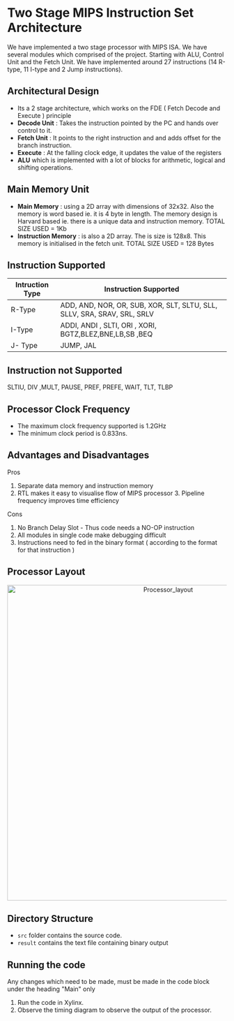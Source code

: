 # Two Stage MIPS Instruction Set Architecture
We have implemented a two stage processor with MIPS ISA. We have several modules which comprised of the project. Starting with ALU, Control Unit and the Fetch Unit. We have implemented around 27 instructions (14 R-type, 11 I-type and 2 Jump instructions).

## Architectural Design
- Its a 2 stage architecture, which works on the FDE ( Fetch Decode and Execute ) principle
- **Decode Unit** : Takes the instruction pointed by the PC and hands over control to it.
- **Fetch Unit** : It points to the right instruction and and adds offset for the branch instruction.
- **Execute** : At the falling clock edge, it updates the value of the registers
- **ALU** which is implemented with a lot of blocks for arithmetic, logical and shifting operations.

## Main Memory Unit
- **Main Memory** : using a 2D array with dimensions of 32x32. Also the memory is word based ie. it is 4 byte in length. The memory design is Harvard based ie. there is a unique data and instruction memory. TOTAL SIZE USED = 1Kb
- **Instruction Memory** : is also a 2D array. The is size is 128x8. This memory is initialised in the fetch unit. TOTAL SIZE USED = 128 Bytes

## Instruction Supported

|Intruction Type |Instruction Supported|
|-----|--------|
|R-Type|ADD, AND, NOR, OR, SUB, XOR, SLT, SLTU, SLL, SLLV, SRA, SRAV, SRL, SRLV|
|I-Type|ADDI, ANDI , SLTI, ORI , XORI, BGTZ,BLEZ,BNE,LB,SB ,BEQ|
|J- Type|JUMP, JAL|

## Instruction not Supported

SLTIU, DIV ,MULT, PAUSE, PREF, PREFE, WAIT, TLT, TLBP

## Processor Clock Frequency
- The maximum clock frequency supported is 1.2GHz
- The minimum clock period is 0.833ns.

## Advantages and Disadvantages
Pros
1. Separate data memory and instruction memory
2. RTL makes it easy to visualise flow of MIPS processor 3. Pipeline frequency improves time efficiency

Cons
1. No Branch Delay Slot - Thus code needs a NO-OP instruction
2. All modules in single code make debugging difficult
3. Instructions need to fed in the binary format ( according to the format for
that instruction )

## Processor Layout
<p align="center">
    <img width="723" alt="Processor_layout" src="https://user-images.githubusercontent.com/44245211/137942454-33aa2aa4-1241-4056-965d-133f6083a621.png">
  </p>

## Directory Structure
- ```src``` folder contains the source code. 
- ```result``` contains the text file containing binary output 
 
## Running the code
Any changes which need to be made, must be made in the code block under the heading "Main" only
1. Run the code in Xylinx.
2. Observe the timing diagram to observe the output of the processor.

